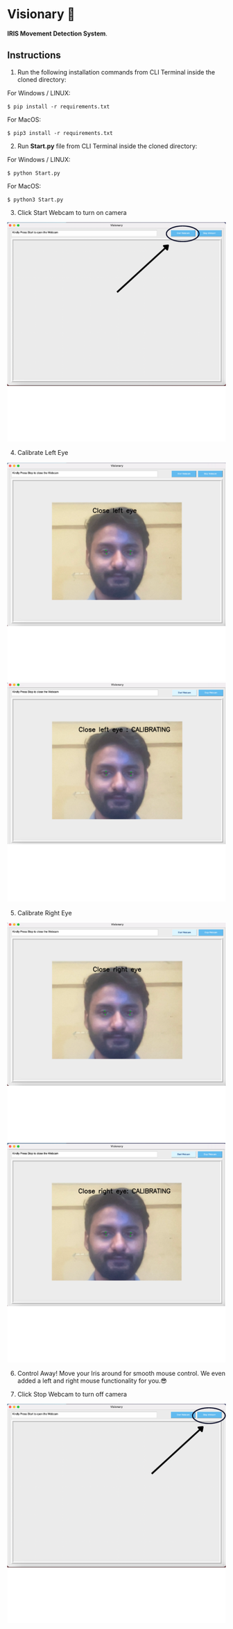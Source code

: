 # Visionary 👀

**IRIS Movement Detection System**.

## Instructions

1. Run the following installation commands from CLI Terminal inside the cloned directory:

For Windows / LINUX:

```
$ pip install -r requirements.txt
```

For MacOS:

```
$ pip3 install -r requirements.txt
```

2. Run **Start.py** file from CLI Terminal inside the cloned directory:

For Windows / LINUX:

```
$ python Start.py
```

For MacOS:

```
$ python3 Start.py
```

3. Click Start Webcam to turn on camera

![Visionary](./assets/start.png)

4. Calibrate Left Eye

![Visionary](./assets/3.png)
![Visionary](./assets/4.png)

5. Calibrate Right Eye

![Visionary](./assets/5.png)
![Visionary](./assets/6.png)

6. Control Away! Move your Iris around for smooth mouse control. 
We even added a left and right mouse functionality for you.😎


7. Click Stop Webcam to turn off camera

![Visionary](./assets/stop.png)

